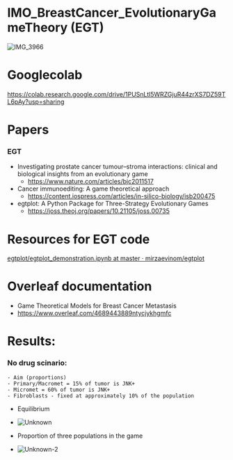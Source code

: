# IMO_BreastCancer_EvolutionaryGameTheory (EGT)

![IMG_3966](https://user-images.githubusercontent.com/65901034/199336365-a469263f-4ebf-4319-92f6-23a1b8b1a381.jpg)

# Googlecolab 
https://colab.research.google.com/drive/1PUSnLtl5WRZGjuR44zrXS7DZ59TL6pAy?usp=sharing

# Papers
### EGT
- Investigating prostate cancer tumour–stroma interactions: clinical and biological insights from an evolutionary game
  - https://www.nature.com/articles/bjc2011517
- Cancer immunoediting: A game theoretical approach
  - https://content.iospress.com/articles/in-silico-biology/isb200475
- egtplot: A Python Package for Three-Strategy Evolutionary Games
  - https://joss.theoj.org/papers/10.21105/joss.00735

# Resources for EGT code
[egtplot/egtplot_demonstration.ipynb at master · mirzaevinom/egtplot](https://github.com/mirzaevinom/egtplot/blob/master/egtplot_demonstration.ipynb)

# Overleaf documentation 
- Game Theoretical Models for Breast Cancer Metastasis
- https://www.overleaf.com/4689443889ntycjykhgmfc

# Results:
### No drug scinario: 
    - Aim (proportions)
    - Primary/Macromet = 15% of tumor is JNK+
    - Micromet = 60% of tumor is JNK+
    - Fibroblasts - fixed at approximately 10% of the population
 - Equilibrium
  - ![Unknown](https://user-images.githubusercontent.com/65901034/199766323-18e0aeca-f153-4d9d-baf4-c850cdea03f5.png)

 - Proportion of three populations in the game 

  - ![Unknown-2](https://user-images.githubusercontent.com/65901034/199766493-9e629150-df3d-4db4-97b9-180f77195575.png)
